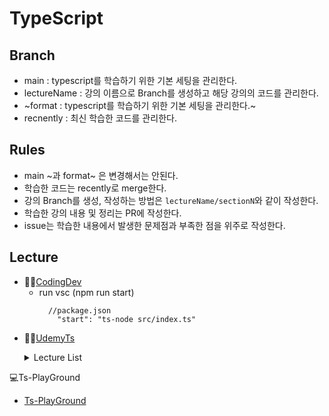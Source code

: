 # TypeScript

## Branch
- main : typescript를 학습하기 위한 기본 세팅을 관리한다.
- lectureName : 강의 이름으로 Branch를 생성하고 해당 강의의 코드를 관리한다.
- ~format : typescript를 학습하기 위한 기본 세팅을 관리한다.~
- recnently : 최신 학습한 코드를 관리한다.

## Rules
- main ~과 format~ 은 변경해서는 안된다.
- 학습한 코드는 recently로 merge한다.
- 강의 Branch를 생성, 작성하는 방법은 `lectureName/sectionN`와 같이 작성한다.
- 학습한 강의 내용 및 정리는 PR에 작성한다.
- issue는 학습한 내용에서 발생한 문제점과 부족한 점을 위주로 작성한다.

## Lecture
- 👨‍💻[CodingDev](https://youtube.com/playlist?list=PLZKTXPmaJk8KhKQ_BILr1JKCJbR0EGlx0&si=wYBdejCaW81DUMUj "코딩앙마-YouTube")
  - run vsc (npm run start)
    ```
      //package.json
        "start": "ts-node src/index.ts"
    ```
- 👨‍💻[UdemyTs](https://www.udemy.com/course/best-typescript-21/?couponCode=SKILLS4SALEA "TypeScript-Udemy")
  <dl>
    <details>
      <summary>Lecture List</summary>
        <dd>
          <details>
            <summary>Section2: TypeScript 기본& 기본 타입</summary>
                <dd>(14) 숫자 문자열 및 불리언 작업하기: #</dd>
                <dd>(15) 타입 할당 및 타입 추론하기: #</dd>
                <dd>(16) 객체 형태: #</dd>
                <dd>(18) 배열 타입: #</dd>
                <dd>(19) 튜플 작업하기: #</dd>
                <dd>(20) 열거형으로 작업하기: #</dd>
                <dd>(21) Any 타입: #</dd>
                <dd>(22) 조합 타입: #</dd>
                <dd>(23) 리터럴 타입: #</dd>
                <dd>(24) 타입 알리어스 / 사용자 정의 타입: #</dd>
                <dd>(25) 타입 알리어스 및 객체 타입: #</dd>
                <dd>(26) 함수 반환 타입 및 "무효": #</dd>
                <dd>(27) 타입의 기능을 하는 함수: #</dd>
                <dd>(28) 함수 타입 및 콜백: #</dd>
                <dd>(29) 알 수 없는 타입: #</dd>
                <dd>(30) 절대 타입: #</dd>
          </details>
        </dd>
        <dd>  
          <details>
            <summary>Section 3</summary>
                <dd>-: #</dd>
          </details>
        </dd>
        <dd>  
          <details>
            <summary>Section11: TypeScript와 함께 Webpack 사용하기</summary>
                <dd>(153) Webpack 설치하기& 중요 종속성: #</dd>
                <dd>(154) 입력& 출력 구성 추가하기: #</dd>
                <dd>(155) ts-loader 패키지로 TypeScript 지원 추가하기: #</dd>
                <dd>(156) 웹팩 구성(Config) 조정하기: #</dd>
                <dd>(157) 설정 완료하기& Webpack-dev-server 추가하기: #</dd>
                <dd>(158) 생산 워크플로 추가하기: #</dd>
          </details>
        </dd>
    </details>
  </dl>

💻Ts-PlayGround
- [Ts-PlayGround](https://www.typescriptlang.org/ko/play/?#code/Q "TypeScript PlayGround")
